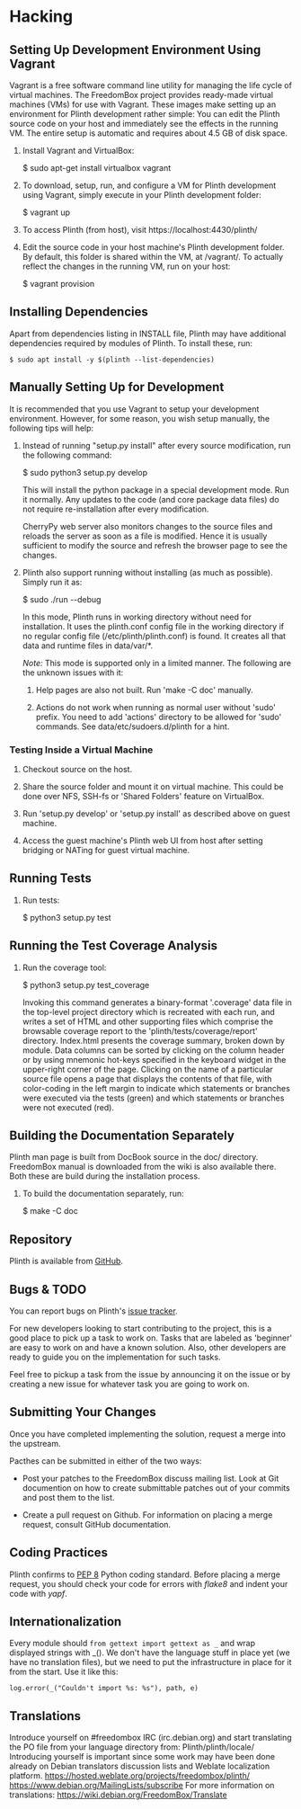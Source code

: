 # Hacking

## Setting Up Development Environment Using Vagrant

Vagrant is a free software command line utility for managing the life
cycle of virtual machines.  The FreedomBox project provides ready-made
virtual machines (VMs) for use with Vagrant.  These images make setting up
an environment for Plinth development rather simple:  You can edit the Plinth
source code on your host and immediately see the effects in the running VM.
The entire setup is automatic and requires about 4.5 GB of disk space.

1. Install Vagrant and VirtualBox:

   $ sudo apt-get install virtualbox vagrant

2. To download, setup, run, and configure a VM for Plinth development
   using Vagrant, simply execute in your Plinth development folder:

   $ vagrant up

3. To access Plinth (from host), visit https://localhost:4430/plinth/

4. Edit the source code in your host machine's Plinth development folder.
   By default, this folder is shared within the VM, at /vagrant/.
   To actually reflect the changes in the running VM, run on your host:

   $ vagrant provision

## Installing Dependencies

Apart from dependencies listing in INSTALL file, Plinth may have additional
dependencies required by modules of Plinth.  To install these, run:

    $ sudo apt install -y $(plinth --list-dependencies)

## Manually Setting Up for Development

It is recommended that you use Vagrant to setup your development
environment.  However, for some reason, you wish setup manually, the
following tips will help:

1. Instead of running "setup.py install" after every source modification, run
   the following command:

    $ sudo python3 setup.py develop

    This will install the python package in a special development mode.  Run it
    normally.  Any updates to the code (and core package data files) do not
    require re-installation after every modification.

    CherryPy web server also monitors changes to the source files and reloads
    the server as soon as a file is modified.  Hence it is usually sufficient
    to modify the source and refresh the browser page to see the changes.

2. Plinth also support running without installing (as much as possible).
   Simply run it as:

    $ sudo ./run --debug

    In this mode, Plinth runs in working directory without need for
    installation.  It uses the plinth.conf config file in the working
    directory if no regular config file (/etc/plinth/plinth.conf) is found.
    It creates all that data and runtime files in data/var/*.

    *Note:* This mode is supported only in a limited manner.  The following are
    the unknown issues with it:

    1. Help pages are also not built. Run 'make -C doc' manually.

    2. Actions do not work when running as normal user without 'sudo' prefix.
       You need to add 'actions' directory to be allowed for 'sudo' commands.
       See data/etc/sudoers.d/plinth for a hint.

### Testing Inside a Virtual Machine

1. Checkout source on the host.

2. Share the source folder and mount it on virtual machine.  This could be done
   over NFS, SSH-fs or 'Shared Folders' feature on VirtualBox.

3. Run 'setup.py develop' or 'setup.py install' as described above on guest
   machine.

4. Access the guest machine's Plinth web UI from host after setting bridging or
   NATing for guest virtual machine.

## Running Tests

1. Run tests:

    $ python3 setup.py test

## Running the Test Coverage Analysis

1. Run the coverage tool:

    $ python3 setup.py test_coverage

    Invoking this command generates a binary-format '.coverage' data file in
    the top-level project directory which is recreated with each run, and
    writes a set of HTML and other supporting files which comprise the
    browsable coverage report to the 'plinth/tests/coverage/report' directory.
    Index.html presents the coverage summary, broken down by module.  Data
    columns can be sorted by clicking on the column header or by using mnemonic
    hot-keys specified in the keyboard widget in the upper-right corner of the
    page.  Clicking on the name of a particular source file opens a page that
    displays the contents of that file, with color-coding in the left margin to
    indicate which statements or branches were executed via the tests (green)
    and which statements or branches were not executed (red).

## Building the Documentation Separately

Plinth man page is built from DocBook source in the doc/ directory.
FreedomBox manual is downloaded from the wiki is also available there.
Both these are build during the installation process.

1. To build the documentation separately, run:

    $ make -C doc

## Repository

Plinth is available from [GitHub](https://github.com/freedombox/plinth).

## Bugs & TODO

You can report bugs on Plinth's [issue
tracker](https://github.com/freedombox/Plinth/issues).

For new developers looking to start contributing to the project, this
is a good place to pick up a task to work on.  Tasks that are labeled
as 'beginner' are easy to work on and have a known solution.  Also,
other developers are ready to guide you on the implementation for such
tasks.

Feel free to pickup a task from the issue by announcing it on the
issue or by creating a new issue for whatever task you are going to
work on.

## Submitting Your Changes

Once you have completed implementing the solution, request a merge
into the upstream.

Pacthes can be submitted in either of the two ways:

- Post your patches to the FreedomBox discuss mailing list.  Look at
  Git documention on how to create submittable patches out of your
  commits and post them to the list.

- Create a pull request on Github.  For information on placing a merge
  request, consult GitHub documentation.

## Coding Practices

Plinth confirms to [PEP 8](http://www.python.org/dev/peps/pep-0008/) Python
coding standard. Before placing a merge request, you should check your code
for errors with *flake8* and indent your code with *yapf*.

## Internationalization

Every module should `from gettext import gettext as _` and wrap
displayed strings with _().  We don't have the language stuff in place
yet (we have no translation files), but we need to put the
infrastructure in place for it from the start.  Use it like this:

    log.error(_("Couldn't import %s: %s"), path, e)

## Translations

Introduce yourself on #freedombox IRC (irc.debian.org) and start translating
the PO file from your language directory from:
Plinth/plinth/locale/
Introducing yourself is important since some work may have been done already
on Debian translators discussion lists and Weblate localization platform.
https://hosted.weblate.org/projects/freedombox/plinth/
https://www.debian.org/MailingLists/subscribe
For more information on translations: https://wiki.debian.org/FreedomBox/Translate
